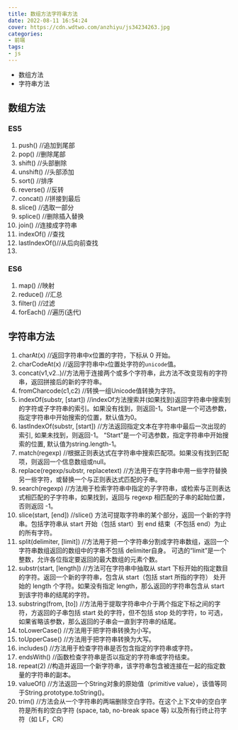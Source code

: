 ```yaml
---
title: 数组方法字符串方法
date: 2022-08-11 16:54:24
cover: https://cdn.wdtwo.com/anzhiyu/js34234263.jpg
categories:
- 前端
tags:
- js
---
```

- 数组方法
- 字符串方法
<!--more-->
## 数组方法
### ES5
1. push()        //追加到尾部
2. pop()         //删除尾部
3. shift()       //头部删除
4. unshift()     //头部添加
5. sort()        //排序
6. reverse()     //反转
7. concat()      //拼接到最后
8. slice()       //选取一部分
9. splice()      //删除插入替换
10. join()       //连接成字符串
11. indexOf()    //查找
12. lastIndexOf()//从后向前查找
13. 
### ES6
1.  map()        //映射
2.  reduce()     //汇总
3.  filter()     //过滤
4.  forEach()    //遍历(迭代)

## 字符串方法

1. charAt(x)     //返回字符串中x位置的字符，下标从 0 开始。
2. charCodeAt(x) //返回字符串中`x`位置处字符的`unicode`值。
3. concat(v1,v2..)//方法用于连接两个或多个字符串，此方法不改变现有的字符串，返回拼接后的新的字符串。
4. fromCharcode(c1,c2) //转换一组Unicode值转换为字符。
5. indexOf(substr, [start])  //indexOf方法搜索并(如果找到)返回字符串中搜索到的字符或子字符串的索引。如果没有找到，则返回-1。Start是一个可选参数，指定字符串中开始搜索的位置，默认值为0。
6. lastIndexOf(substr, [start]) //方法返回指定文本在字符串中最后一次出现的索引, 如果未找到，则返回-1。 “Start”是一个可选参数，指定字符串中开始搜索的位置, 默认值为string.length-1。
7. match(regexp) //根据正则表达式在字符串中搜索匹配项。如果没有找到匹配项，则返回一个信息数组或null。
8. replace(regexp/substr, replacetext) //方法用于在字符串中用一些字符替换另一些字符，或替换一个与正则表达式匹配的子串。
9. search(regexp) //方法用于检索字符串中指定的子字符串，或检索与正则表达式相匹配的子字符串，如果找到，返回与 regexp 相匹配的子串的起始位置，否则返回 -1。
10. slice(start, [end]) //slice() 方法可提取字符串的某个部分，返回一个新的字符串。包括字符串从 start 开始（包括 start）到 end 结束（不包括 end）为止的所有字符。
11. split(delimiter, [limit]) //方法用于把一个字符串分割成字符串数组，返回一个字符串数组返回的数组中的字串不包括 delimiter自身。 可选的“limit”是一个整数，允许各位指定要返回的最大数组的元素个数。
12. substr(start, [length]) //方法可在字符串中抽取从 start 下标开始的指定数目的字符。返回一个新的字符串，包含从 start（包括 start 所指的字符） 处开始的 length 个字符。如果没有指定 length，那么返回的字符串包含从 start 到该字符串的结尾的字符。
13. substring(from, [to]) //方法用于提取字符串中介于两个指定下标之间的字符，方返回的子串包括 start 处的字符，但不包括 stop 处的字符，to 可选，如果省略该参数，那么返回的子串会一直到字符串的结尾。
14. toLowerCase() //方法用于把字符串转换为小写。
15. toUpperCase() //方法用于把字符串转换为大写。
16. includes()    //方法用于检查字符串是否包含指定的字符串或字符。
17. endsWith()    //函数检查字符串是否以指定的字符串或字符结束。
18. repeat(2)     //构造并返回一个新字符串，该字符串包含被连接在一起的指定数量的字符串的副本。
19. valueOf()     //方法返回一个String对象的原始值（primitive value），该值等同于String.prototype.toString()。
20. trim()        //方法会从一个字符串的两端删除空白字符。在这个上下文中的空白字符是所有的空白字符 (space, tab, no-break space 等) 以及所有行终止符字符（如 LF，CR）
 
